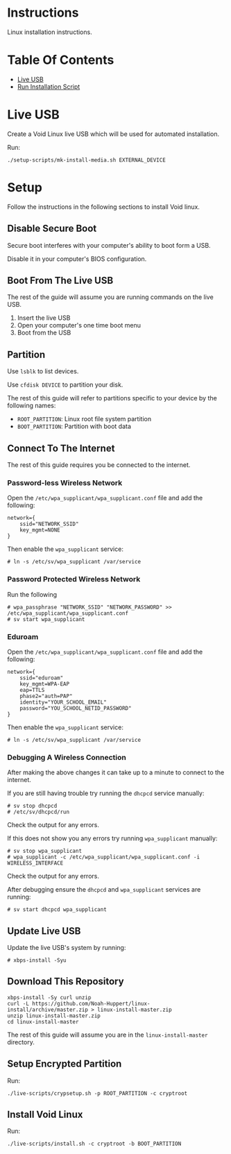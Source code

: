 # Instructions
Linux installation instructions.

# Table Of Contents
- [Live USB](#live-usb)
- [Run Installation Script](#run-installation-script)

# Live USB
Create a Void Linux live USB which will be used for automated installation.  

Run:

```
./setup-scripts/mk-install-media.sh EXTERNAL_DEVICE
```

# Setup
Follow the instructions in the following sections to install Void linux.

## Disable Secure Boot
Secure boot interferes with your computer's ability to boot form a USB.  

Disable it in your computer's BIOS configuration.

## Boot From The Live USB
The rest of the guide will assume you are running commands on the live USB.  

1. Insert the live USB
2. Open your computer's one time boot menu
3. Boot from the USB

## Partition
Use `lsblk` to list devices.  

Use `cfdisk DEVICE` to partition your disk.

The rest of this guide will refer to partitions specific to your device by the 
following names:

- `ROOT_PARTITION`: Linux root file system partition
- `BOOT_PARTITION`: Partition with boot data
## Connect To The Internet
The rest of this guide requires you be connected to the internet.  

### Password-less Wireless Network
Open the `/etc/wpa_supplicant/wpa_supplicant.conf` file and add the following:

```
network={
	ssid="NETWORK_SSID"
	key_mgmt=NONE
}
```

Then enable the `wpa_supplicant` service:

```
# ln -s /etc/sv/wpa_supplicant /var/service
```

### Password Protected Wireless Network
Run the following
```
# wpa_passphrase "NETWORK_SSID" "NETWORK_PASSWORD" >> /etc/wpa_supplicant/wpa_supplicant.conf
# sv start wpa_supplicant
```

### Eduroam
Open the `/etc/wpa_supplicant/wpa_supplicant.conf` file and add the following:
```
network={
	ssid="eduroam"
	key_mgmt=WPA-EAP
	eap=TTLS
	phase2="auth=PAP"
	identity="YOUR_SCHOOL_EMAIL"
	password="YOU_SCHOOL_NETID_PASSWORD"
}
```

Then enable the `wpa_supplicant` service:

```
# ln -s /etc/sv/wpa_supplicant /var/service
```

### Debugging A Wireless Connection
After making the above changes it can take up to a minute to connect to 
the internet.  

If you are still having trouble try running the `dhcpcd` service manually:

```
# sv stop dhcpcd
# /etc/sv/dhcpcd/run
```
Check the output for any errors.  

If this does not show you any errors try running `wpa_supplicant` manually:

```
# sv stop wpa_supplicant
# wpa_supplicant -c /etc/wpa_supplicant/wpa_supplicant.conf -i WIRELESS_INTERFACE
```
Check the output for any errors.  

After debugging ensure the `dhcpcd` and `wpa_supplicant` services are running:
```
# sv start dhcpcd wpa_supplicant
```

## Update Live USB
Update the live USB's system by running:

```
# xbps-install -Syu
```

## Download This Repository
```
xbps-install -Sy curl unzip
curl -L https://github.com/Noah-Huppert/linux-install/archive/master.zip > linux-install-master.zip
unzip linux-install-master.zip
cd linux-install-master
```

The rest of this guide will assume you are in the `linux-install-master` directory.

## Setup Encrypted Partition
Run:

```
./live-scripts/crypsetup.sh -p ROOT_PARTITION -c cryptroot
```

## Install Void Linux
Run:

```
./live-scripts/install.sh -c cryptroot -b BOOT_PARTITION
```
